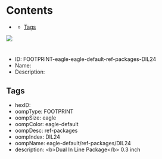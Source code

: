 



Contents
========

* [](#)
	* [Tags](#tags)
  
![][im]
# 

- ID: FOOTPRINT-eagle-eagle-default-ref-packages-DIL24
- Name: 
- Description: 

## Tags

- hexID: 
- oompType: FOOTPRINT
- oompSize: eagle
- oompColor: eagle-default
- oompDesc: ref-packages
- oompIndex: DIL24
- oompName: eagle-default/ref-packages/DIL24
- description: &lt;b&gt;Dual In Line Package&lt;/b&gt; 0.3 inch



[im]: image.png
